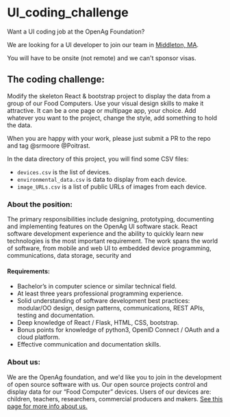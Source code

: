 # UI_coding_challenge
Want a UI coding job at the OpenAg Foundation?

We are looking for a UI developer to join our team in [Middleton, MA](https://www.google.com/maps/place/MIT+Bates+Research+and+Engineering+Center/@42.5973856,-70.9853891,539m/data=!3m1!1e3!4m13!1m7!3m6!1s0x89e311c8dea01fbf:0xe0d98f3daa56a565!2s21+Manning+Ave,+Middleton,+MA+01949!3b1!8m2!3d42.5973856!4d-70.9832004!3m4!1s0x0:0xf3db821d561b41a8!8m2!3d42.5988934!4d-70.9810567).

You will have to be onsite (not remote) and we can't sponsor visas.

## The coding challenge:
Modify the skeleton React & bootstrap project to display the data from a group of our Food Computers.  Use your visual design skills to make it attractive.  It can be a one page or multipage app, your choice.  Add whatever you want to the project, change the style, add something to hold the data.

When you are happy with your work, please just submit a PR to the repo and tag @srmoore @Poitrast.

In the data directory of this project, you will find some CSV files:
  * `devices.csv` is the list of devices.
  * `environmental_data.csv` is data to display from each device.
  * `image_URLs.csv` is a list of public URLs of images from each device.


### About the position:
The primary responsibilities include designing, prototyping, documenting and implementing features on the OpenAg UI software stack. React software development experience and the ability to quickly learn new technologies is the most important requirement. The work spans the world of software, from mobile and web UI to embedded device programming, communications, data storage, security and

#### Requirements:
  * Bachelor’s in computer science or similar technical field.
  * At least three years professional programming experience.
  * Solid understanding of software development best practices: modular/OO design, design patterns, communications, REST APIs, testing and documentation.
  * Deep knowledge of React / Flask, HTML, CSS, bootstrap.
  * Bonus points for knowledge of python3, OpenID Connect / OAuth and a cloud platform.
  * Effective communication and documentation skills.

### About us:
We are the OpenAg foundation, and we'd like you to join in the development of open source software with us.  Our open source projects control and display data for our “Food Computer” devices.  Users of our devices are: children, teachers, researchers, commercial producers and makers.   [See this page for more info about us.](http://openag.media.mit.edu)




